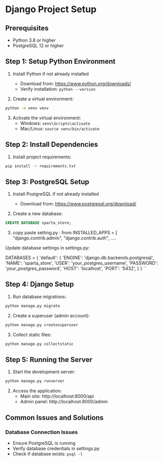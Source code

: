 # Django Project Setup 

## Prerequisites
- Python 3.8 or higher
- PostgreSQL 12 or higher

## Step 1: Setup Python Environment
1. Install Python if not already installed
   - Download from: https://www.python.org/downloads/ 
   - Verify installation: `python --version`

2. Create a virtual environment:
```bash
python -m venv venv
```

3. Activate the virtual environment:
   - Windows: `venv\Scripts\activate`
   - Mac/Linux: `source venv/bin/activate`

## Step 2: Install Dependencies
1. Install project requirements:
```bash
pip install -r requirements.txt
```

## Step 3: PostgreSQL Setup
1. Install PostgreSQL if not already installed
   - Download from: https://www.postgresql.org/download/

2. Create a new database:
```sql
CREATE DATABASE sparta_store;
```

3. copy paste setting.py :
    from INSTALLED_APPS = [
    "django.contrib.admin",
    "django.contrib.auth", ....

 Update database settings in settings.py:

DATABASES = {
    'default': {
        'ENGINE': 'django.db.backends.postgresql',
        'NAME': 'sparta_store',
        'USER': 'your_postgres_username',
        'PASSWORD': 'your_postgres_password',
        'HOST': 'localhost',
        'PORT': '5432',
    }
}
``

## Step 4: Django Setup
1. Run database migrations:
```bash
python manage.py migrate
```

2. Create a superuser (admin account):
```bash
python manage.py createsuperuser
```

3. Collect static files:
```bash
python manage.py collectstatic
```

## Step 5: Running the Server
1. Start the development server:
```bash
python manage.py runserver
```

2. Access the application:
   - Main site: http://localhost:8000/api
   - Admin panel: http://localhost:8000/admin

## Common Issues and Solutions

### Database Connection Issues
- Ensure PostgreSQL is running
- Verify database credentials in settings.py
- Check if database exists: `psql -l`

